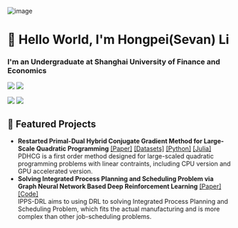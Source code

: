 ![image](https://github.com/user-attachments/assets/4edb0abf-8346-466a-9a79-3bcd2b49e3d4)

# 🌟 Hello World, I'm Hongpei(Sevan) Li
### I'm an Undergraduate at Shanghai University of Finance and Economics
  <a href="ishongpeili@gmail.com"><img src="https://img.shields.io/badge/Email-ffffff?style=for-the-badge&logo=gmail&logoColor=black"/></a>
  <a href="https://github.com/Lhongpei"><img src="https://img.shields.io/badge/GitHub-ffffff?style=for-the-badge&logo=github&logoColor=black"/></a>

![](https://img.shields.io/badge/Focus-Operations_Research-BE2EDD)
![](https://img.shields.io/badge/Focus-Machine_Learning-20B2AA)


## 🚀 Featured Projects

- **Restarted Primal-Dual Hybrid Conjugate Gradient Method for Large-Scale Quadratic Programming** [[Paper]](http://arxiv.org/abs/2405.16160) [[Datasets]](https://github.com/Lhongpei/QP_datasets) [[Python]](https://github.com/Lhongpei/PDHCG.jl) [[Julia]](https://github.com/Huangyc98/PDHCG.jl)<br>
  PDHCG is a first order method designed for large-scaled quadratic programming problems with linear contraints, including CPU version and GPU accelerated version.
- **Solving Integrated Process Planning and Scheduling Problem via Graph Neural Network Based Deep Reinforcement Learning** [[Paper]](http://arxiv.org/abs/2409.00968) [[Code]](https://github.com/Lhongpei/ipps-drl)<br>
  IPPS-DRL aims to using DRL to solving Integrated Process Planning and Scheduling Problem, which fits the actual manufacturing and is more complex than other job-scheduling problems.
